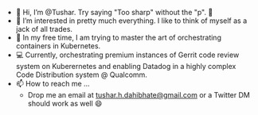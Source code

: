 - 👋 Hi, I’m @Tushar. Try saying "Too sharp" without the "p". 😬 
- 👀 I’m interested in pretty much everything. I like to think of myself as a jack of all trades.  
- 🌱 In my free time, I am trying to master the art of orchestrating containers in Kubernetes.
- 💻 Currently, orchestrating premium instances of Gerrit code review system on Kuberernetes and enabling Datadog in a highly complex Code Distribution system @ Qualcomm.
- 📫 How to reach me ...
    - Drop me an email at tushar.h.dahibhate@gmail.com or a Twitter DM should work as well 😄
